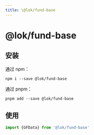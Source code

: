 ```yaml
---
title: \@lok/fund-base
---
```

# @lok/fund-base

## 安装
通过 npm：
```
npm i --save @lok/fund-base
``` 
通过 pnpm：
```
pnpm add --save @lok/fund-base
``` 

## 使用

```js
import {GFData} from '@lok/fund-base'
```